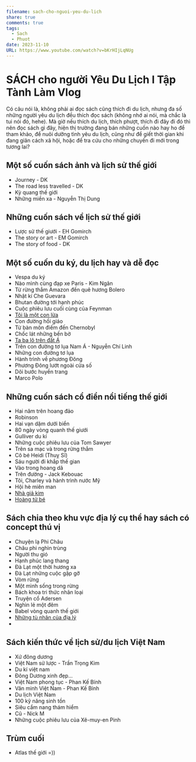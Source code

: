 ```yaml
---
filename: sach-cho-nguoi-yeu-du-lich
share: true
comments: true
tags:
  - Sach
  - Phuot
date: 2023-11-10
URL: https://www.youtube.com/watch?v=bKrHIjLqNUg
---
```

# SÁCH cho người Yêu Du Lịch l Tập Tành Làm Vlog

Có câu nói là, không phải ai đọc sách cũng thích đi du lịch, nhưng đa số những người yêu du lịch đều thích đọc sách (không nhớ ai nói, mà chắc là tui nói đó, hehe). Mà giờ nếu thích du lịch, thích phượt, thích đi đây đi đó thì nên đọc sách gì đây, hiện thị trường đang bán những cuốn nào hay ho để tham khảo, để nuôi dưỡng tình yêu du lịch, cũng như để giết thời gian khi đang giãn cách xã hội, hoặc để tra cứu cho những chuyến đi mới trong tương lai?

## Một số cuốn sách ảnh và lịch sử thế giới
- Journey - DK
- The road less travelled - DK
- Kỳ quang thế giới
- Những miền xa - Nguyễn Thị Dung
## Những cuốn sách về lịch sử thế giới
- Lược sử thế giưới - EH Gomirch
- The story or art - EM Gomirch
- The story of food - DK
## Một số cuốn du ký, du lịch hay và dễ đọc
- Vespa du ký
- Nào mình cùng đạp xe Paris - Kim Ngân
- Từ rừng thẳm Amazon đến quê hương Bolero
- Nhật kí Che Guevara
- Bhutan đường tới hạnh phúc
- Cuộc phiêu lưu cuối cùng của Feynman
- [Tôi là một con lừa](../../T%C3%B4i%20l%C3%A0%20m%E1%BB%99t%20con%20l%E1%BB%ABa.md)
- Con đường hồi giáo
- Từ bàn môn điếm đến Chernobyl
- Chốc lát những bến bờ
- [Ta ba lô trên đất Á](./ta-ba-lo-tren-dat-a.md)
- Trên con đường tơ lụa Nam Á - Nguyễn Chí Linh
- Những con đường tơ lụa
- Hành trình về phương Đông
- Phương Đông lướt ngoài cửa số
- Dõi bước huyền trang
- Marco Polo
## Những cuốn sách cổ điển nổi tiếng thế giới
- Hai năm trên hoang đảo
- Robinson
- Hai vạn dặm dưới biển
- 80 ngày vòng quanh thế giưới
- Gulliver du kí
- Những cuộc phiêu lưu của Tom Sawyer
- Trên sa mạc và trong rừng thẳm
- Cô bé Heidi (Thuỵ Sĩ)
- Sáu người đi khắp thế gian
- Vào trong hoang dã
- Trên đường - Jack Kebouac
- Tôi, Charley và hành trình nước Mỹ
- Hội hè miên man
- [Nhà giả kim](../../Nh%C3%A0%20Gi%E1%BA%A3%20Kim.md)
- [Hoàng tử bé](../../Ho%C3%A0ng%20T%E1%BB%AD%20B%C3%A9.md)
## Sách chia theo khu vực địa lý cụ thể hay sách có concept thú vị
- Chuyện lạ Phi Châu
- Châu phi nghìn trùng
- Người thu gió
- Hạnh phúc lang thang
- Đà Lạt một thời hương xa
- Đà Lạt những cuộc gặp gỡ
- Vòm rừng
- Một mình sống trong rừng
- Bách khoa tri thức nhân loại
- Truyện cổ Adersen
- Nghìn lẻ một đêm
- Babel vòng quanh thế giới
- [Những tù nhân của địa lý](../../Nh%E1%BB%AFng%20t%C3%B9%20nh%C3%A2n%20c%E1%BB%A7a%20%C4%91%E1%BB%8Ba%20l%C3%BD.md)
- 
## Sách kiến thức về lịch sử/du lịch Việt Nam
- Xứ đông dương
- Việt Nam sử lược - Trần Trọng Kim
- Du kí việt nam
- Đông Dương xinh đẹp...
- Việt Nam phong tục - Phan Kế Bính
- Văn minh Việt Nam - Phan Kế Bính
- Du lịch Việt Nam
- 100 kỹ năng sinh tồn
- Siêu cẩm nang thám hiểm
- Cũ - Nick M
- Những cuộc phiêu lưu của Xê-muy-en Pinh
## Trùm cuối
- Atlas thế giới =))